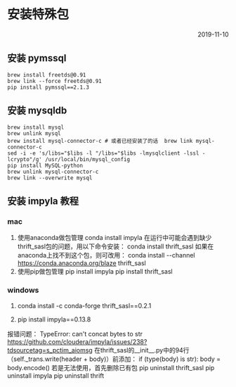 # 安装特殊包

<p align="right">2019-11-10</p>

## 安装 pymssql

```shell
brew install freetds@0.91
brew link --force freetds@0.91
pip install pymssql==2.1.3
```

## 安装 mysqldb

```shell
brew install mysql
brew unlink mysql
brew install mysql-connector-c # 或者已经安装了的话  brew link mysql-connector-c
sed -i -e 's/libs="$libs -l "/libs="$libs -lmysqlclient -lssl -lcrypto"/g' /usr/local/bin/mysql_config
pip install MySQL-python
brew unlink mysql-connector-c
brew link --overwrite mysql
```


## 安装 impyla 教程

### mac

1. 使用anaconda做包管理
    conda install impyla
    在运行中可能会遇到缺少thrift_sasl包的问题，用以下命令安装：
    conda install thrift_sasl
    如果在anaconda上找不到这个包，则可改用：
    conda install --channel https://conda.anaconda.org/blaze thrift_sasl
2. 使用pip做包管理
    pip install impyla
    pip install thrift_sasl

### windows

1. conda install -c conda-forge thrift_sasl==0.2.1

2. pip install impyla==0.13.8

报错问题：
TypeError: can't concat bytes to str
https://github.com/cloudera/impyla/issues/238?tdsourcetag=s_pctim_aiomsg
在thrift_sasl的__init__.py中的94行（self._trans.write(header + body)）前添加：
    if (type(body) is str):
      body = body.encode()
若是无法使用，首先删除已有包
pip uninstall thrift_sasl
pip uninstall impyla
pip uninstall thrift
